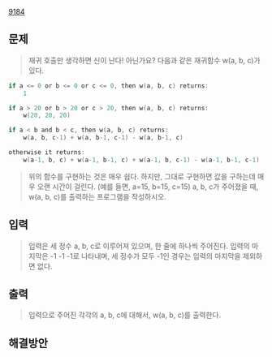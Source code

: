 [9184](https://www.acmicpc.net/problem/9184)

## 문제
> 재귀 호출만 생각하면 신이 난다! 아닌가요? 다음과 같은 재귀함수 w(a, b, c)가 있다.
```C
if a <= 0 or b <= 0 or c <= 0, then w(a, b, c) returns:
    1

if a > 20 or b > 20 or c > 20, then w(a, b, c) returns:
    w(20, 20, 20)

if a < b and b < c, then w(a, b, c) returns:
    w(a, b, c-1) + w(a, b-1, c-1) - w(a, b-1, c)

otherwise it returns:
    w(a-1, b, c) + w(a-1, b-1, c) + w(a-1, b, c-1) - w(a-1, b-1, c-1)
```
>위의 함수를 구현하는 것은 매우 쉽다. 하지만, 그대로 구현하면 값을 구하는데 매우 오랜 시간이 걸린다. (예를 들면, a=15, b=15, c=15) a, b, c가 주어졌을 때, w(a, b, c)를 출력하는 프로그램을 작성하시오.

## 입력
> 입력은 세 정수 a, b, c로 이루어져 있으며, 한 줄에 하나씩 주어진다. 입력의 마지막은 -1 -1 -1로 나타내며, 세 정수가 모두 -1인 경우는 입력의 마지막을 제외하면 없다.
## 출력
> 입력으로 주어진 각각의 a, b, c에 대해서, w(a, b, c)를 출력한다.

## 해결방안